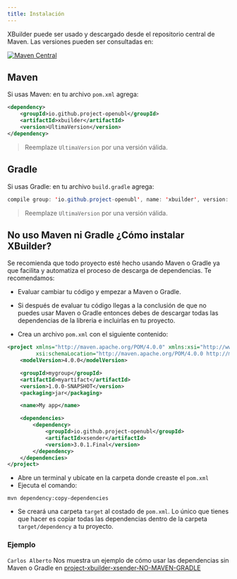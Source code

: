 ```yaml
---
title: Instalación
---
```


XBuilder puede ser usado y descargado desde el repositorio central de Maven. Las versiones pueden ser consultadas en:

[![Maven Central](https://img.shields.io/maven-central/v/io.github.project-openubl/xbuilder)](https://search.maven.org/artifact/io.github.project-openubl/xbuilder/)

## Maven

Si usas Maven: en tu archivo `pom.xml` agrega:

```xml
<dependency>
    <groupId>io.github.project-openubl</groupId>
    <artifactId>xbuilder</artifactId>
    <version>UltimaVersion</version>
</dependency>
```

> Reemplaze `UltimaVersion` por una versión válida.

## Gradle

Si usas Gradle: en tu archivo `build.gradle` agrega:

```java
compile group: 'io.github.project-openubl', name: 'xbuilder', version: 'EscribaLaUltimaVersion'
```

> Reemplaze `UltimaVersion` por una versión válida.

## No uso Maven ni Gradle ¿Cómo instalar XBuilder?

Se recomienda que todo proyecto esté hecho usando Maven o Gradle ya que facilita y automatiza el proceso de descarga de dependencias. Te recomendamos:

- Evaluar cambiar tu código y empezar a Maven o Gradle.
- Si después de evaluar tu código llegas a la conclusión de que no puedes usar Maven o Gradle entonces debes de descargar todas las dependencias de la libreria e incluirlas en tu proyecto.

- Crea un archivo `pom.xml` con el siguiente contenido:

```xml
<project xmlns="http://maven.apache.org/POM/4.0.0" xmlns:xsi="http://www.w3.org/2001/XMLSchema-instance"
         xsi:schemaLocation="http://maven.apache.org/POM/4.0.0 http://maven.apache.org/xsd/maven-4.0.0.xsd">
    <modelVersion>4.0.0</modelVersion>

    <groupId>mygroup</groupId>
    <artifactId>myartifact</artifactId>
    <version>1.0.0-SNAPSHOT</version>
    <packaging>jar</packaging>

    <name>My app</name>

    <dependencies>
        <dependency>
            <groupId>io.github.project-openubl</groupId>
            <artifactId>xsender</artifactId>
            <version>3.0.1.Final</version>
        </dependency>
    </dependencies>
</project>
```

- Abre un terminal y ubícate en la carpeta donde creaste el `pom.xml`
- Ejecuta el comando:

```shell
mvn dependency:copy-dependencies
```

- Se creará una carpeta `target` al costado de `pom.xml`. Lo único que tienes que hacer es copiar todas las dependencias dentro de la carpeta `target/dependency` a tu proyecto.

### Ejemplo

`Carlos Alberto` Nos muestra un ejemplo de cómo usar las dependencias sin Maven o Gradle en [project-xbuilder-xsender-NO-MAVEN-GRADLE](https://github.com/xxsolracxx/project-xbuilder-xsender-NO-MAVEN-GRADLE)
